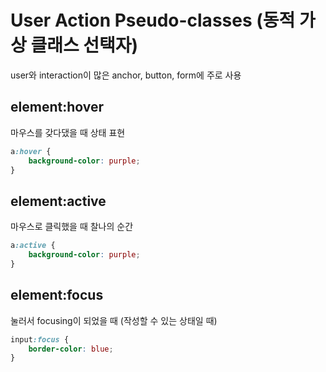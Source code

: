 # User Action Pseudo-classes (동적 가상 클래스 선택자)

user와 interaction이 많은 anchor, button, form에 주로 사용

## element:hover

마우스를 갖다댔을 때 상태 표현

```css
a:hover {
	background-color: purple;
}
```

## element:active

마우스로 클릭했을 때 찰나의 순간

```css
a:active {
	background-color: purple;
}
```

## element:focus

눌러서 focusing이 되었을 때 (작성할 수 있는 상태일 때)

```css
input:focus {
	border-color: blue;
}
```
